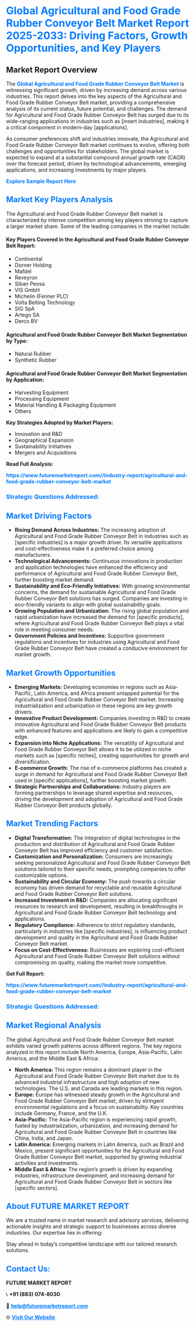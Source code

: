 <h1 style="color: #007BFF;">Global Agricultural and Food Grade Rubber Conveyor Belt Market Report 2025-2033: Driving Factors, Growth Opportunities, and Key Players</h1>

<section id="overview">
<h2>Market Report Overview</h2>
<p>The <a href="https://www.futuremarketreport.com//industry-report/agricultural-and-food-grade-rubber-conveyor-belt-market" style="color: #007BFF; text-decoration: none;"><strong>Global Agricultural and Food Grade Rubber Conveyor Belt Market</strong></a> is witnessing significant growth, driven by increasing demand across various industries. This report delves into the key aspects of the Agricultural and Food Grade Rubber Conveyor Belt market, providing a comprehensive analysis of its current status, future potential, and challenges. The demand for Agricultural and Food Grade Rubber Conveyor Belt has surged due to its wide-ranging applications in industries such as [insert industries], making it a critical component in modern-day [applications].</p>
<p>As consumer preferences shift and industries innovate, the Agricultural and Food Grade Rubber Conveyor Belt market continues to evolve, offering both challenges and opportunities for stakeholders. The global market is expected to expand at a substantial compound annual growth rate (CAGR) over the forecast period, driven by technological advancements, emerging applications, and increasing investments by major players.</p>
</section>

<section id="overview">
<p><a href="https://www.futuremarketreport.com//request-sample/reportId=49650" style="color: #007BFF; text-decoration: none;"><strong>Explore Sample Report Here</strong></a></p>
</section>

<section id="key-players">
<h2 style="color: #007BFF;">Market Key Players Analysis</h2>
<p>The Agricultural and Food Grade Rubber Conveyor Belt market is characterized by intense competition among key players striving to capture a larger market share. Some of the leading companies in the market include:</p>
<h4>Key Players Covered in the Agricultural and Food Grade Rubber Conveyor Belt Report:</h4>
<ul><li>Continental</li><li>Dorner Holding</li><li>Mafdel</li><li>Reveyron</li><li>Siban Peosa</li><li>VIS GmbH</li><li>Michelin (Fenner PLC)</li><li>Volta Belting Technology</li><li>SIG SpA</li><li>Artego SA</li><li>Derco BV</li></ul>
<h4>Agricultural and Food Grade Rubber Conveyor Belt Market Segmentation by Type:</h4>
<ul><li>Natural Rubber</li><li>Synthetic Rubber</li></ul>

<h4>Agricultural and Food Grade Rubber Conveyor Belt Market Segmentation by Application:</h4>
<ul><li>Harvesting Equipment</li><li>Processing Equipment</li><li>Material Handling &amp; Packaging Equipment</li><li>Others</li></ul>
<p><strong>Key Strategies Adopted by Market Players:</strong></p>
<ul>
<li>Innovation and R&D</li>
<li>Geographical Expansion</li>
<li>Sustainability Initiatives</li>
<li>Mergers and Acquisitions</li>
</ul>
</section>

<section>
<p><strong>Read Full Analysis: </strong></p><a href="https://www.futuremarketreport.com//industry-report/agricultural-and-food-grade-rubber-conveyor-belt-market" style="color: #007BFF; text-decoration: none;"><strong>https://www.futuremarketreport.com//industry-report/agricultural-and-food-grade-rubber-conveyor-belt-market</strong></a>
<h3 style="color: #007BFF;">Strategic Questions Addressed:</h3>
</section>

<section id="driving-factors">
<h2 style="color: #007BFF;">Market Driving Factors</h2>
<ul>
<li><strong>Rising Demand Across Industries:</strong> The increasing adoption of Agricultural and Food Grade Rubber Conveyor Belt in industries such as [specific industries] is a major growth driver. Its versatile applications and cost-effectiveness make it a preferred choice among manufacturers.</li>
<li><strong>Technological Advancements:</strong> Continuous innovations in production and application technologies have enhanced the efficiency and performance of Agricultural and Food Grade Rubber Conveyor Belt, further boosting market demand.</li>
<li><strong>Sustainability and Eco-Friendly Initiatives:</strong> With growing environmental concerns, the demand for sustainable Agricultural and Food Grade Rubber Conveyor Belt solutions has surged. Companies are investing in eco-friendly variants to align with global sustainability goals.</li>
<li><strong>Growing Population and Urbanization:</strong> The rising global population and rapid urbanization have increased the demand for [specific products], where Agricultural and Food Grade Rubber Conveyor Belt plays a vital role in meeting consumer needs.</li>
<li><strong>Government Policies and Incentives:</strong> Supportive government regulations and incentives for industries using Agricultural and Food Grade Rubber Conveyor Belt have created a conducive environment for market growth.</li>
</ul>
</section>

<section id="growth-opportunities">
<h2 style="color: #007BFF;">Market Growth Opportunities</h2>
<ul>
<li><strong>Emerging Markets:</strong> Developing economies in regions such as Asia-Pacific, Latin America, and Africa present untapped potential for the Agricultural and Food Grade Rubber Conveyor Belt market. Increasing industrialization and urbanization in these regions are key growth drivers.</li>
<li><strong>Innovative Product Development:</strong> Companies investing in R&D to create innovative Agricultural and Food Grade Rubber Conveyor Belt products with enhanced features and applications are likely to gain a competitive edge.</li>
<li><strong>Expansion into Niche Applications:</strong> The versatility of Agricultural and Food Grade Rubber Conveyor Belt allows it to be utilized in niche markets such as [specific niches], creating opportunities for growth and diversification.</li>
<li><strong>E-commerce Growth:</strong> The rise of e-commerce platforms has created a surge in demand for Agricultural and Food Grade Rubber Conveyor Belt used in [specific applications], further boosting market growth.</li>
<li><strong>Strategic Partnerships and Collaborations:</strong> Industry players are forming partnerships to leverage shared expertise and resources, driving the development and adoption of Agricultural and Food Grade Rubber Conveyor Belt products globally.</li>
</ul>
</section>

<section id="trending-factors">
<h2 style="color: #007BFF;">Market Trending Factors</h2>
<ul>
<li><strong>Digital Transformation:</strong> The integration of digital technologies in the production and distribution of Agricultural and Food Grade Rubber Conveyor Belt has improved efficiency and customer satisfaction.</li>
<li><strong>Customization and Personalization:</strong> Consumers are increasingly seeking personalized Agricultural and Food Grade Rubber Conveyor Belt solutions tailored to their specific needs, prompting companies to offer customizable options.</li>
<li><strong>Sustainability and Circular Economy:</strong> The push towards a circular economy has driven demand for recyclable and reusable Agricultural and Food Grade Rubber Conveyor Belt solutions.</li>
<li><strong>Increased Investment in R&D:</strong> Companies are allocating significant resources to research and development, resulting in breakthroughs in Agricultural and Food Grade Rubber Conveyor Belt technology and applications.</li>
<li><strong>Regulatory Compliance:</strong> Adherence to strict regulatory standards, particularly in industries like [specific industries], is influencing product development and quality in the Agricultural and Food Grade Rubber Conveyor Belt market.</li>
<li><strong>Focus on Cost-Effectiveness:</strong> Businesses are exploring cost-efficient Agricultural and Food Grade Rubber Conveyor Belt solutions without compromising on quality, making the market more competitive.</li>
</ul>
</section>

<section>
<p><strong>Get Full Report: </strong></p><a href="https://www.futuremarketreport.com//industry-report/agricultural-and-food-grade-rubber-conveyor-belt-market" style="color: #007BFF; text-decoration: none;"><strong>https://www.futuremarketreport.com//industry-report/agricultural-and-food-grade-rubber-conveyor-belt-market</strong></a>
<h3 style="color: #007BFF;">Strategic Questions Addressed:</h3>
</section>


<section id="regional-analysis">
<h2 style="color: #007BFF;">Market Regional Analysis</h2>
<p>The global Agricultural and Food Grade Rubber Conveyor Belt market exhibits varied growth patterns across different regions. The key regions analyzed in this report include North America, Europe, Asia-Pacific, Latin America, and the Middle East & Africa:</p>
<ul>
<li><strong>North America:</strong> This region remains a dominant player in the Agricultural and Food Grade Rubber Conveyor Belt market due to its advanced industrial infrastructure and high adoption of new technologies. The U.S. and Canada are leading markets in this region.</li>
<li><strong>Europe:</strong> Europe has witnessed steady growth in the Agricultural and Food Grade Rubber Conveyor Belt market, driven by stringent environmental regulations and a focus on sustainability. Key countries include Germany, France, and the U.K.</li>
<li><strong>Asia-Pacific:</strong> The Asia-Pacific region is experiencing rapid growth, fueled by industrialization, urbanization, and increasing demand for Agricultural and Food Grade Rubber Conveyor Belt in countries like China, India, and Japan.</li>
<li><strong>Latin America:</strong> Emerging markets in Latin America, such as Brazil and Mexico, present significant opportunities for the Agricultural and Food Grade Rubber Conveyor Belt market, supported by growing industrial activities and investments.</li>
<li><strong>Middle East & Africa:</strong> The region’s growth is driven by expanding industries, infrastructure development, and increasing demand for Agricultural and Food Grade Rubber Conveyor Belt in sectors like [specific sectors].</li>
</ul>
</section>

<footer>
<h2 style="color: #007BFF;">About FUTURE MARKET REPORT</h2>
<p>We are a trusted name in market research and advisory services, delivering actionable insights and strategic support to businesses across diverse industries. Our expertise lies in offering:</p>

<p>Stay ahead in today’s competitive landscape with our tailored research solutions.</p>

<h2 style="color: #007BFF;">Contact Us:</h2>
<p><strong>FUTURE MARKET REPORT</strong></p>
<p>📞 <strong>+91 (883) 074-8030</strong></p>
<p>📧 <strong><a href="mailto:help@futuremarketreport.com" style="color: #007BFF;">help@futuremarketreport.com</a></strong></p>
<p>🌐 <strong><a href="https://www.futuremarketreport.com/" style="color: #007BFF;">Visit Our Website</a></strong></p>
</footer>
